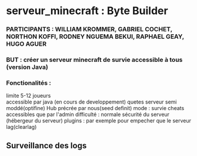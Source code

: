 # serveur_minecraft : Byte Builder

### PARTICIPANTS : WILLIAM KROMMER, GABRIEL COCHET, NORTHON KOFFI, RODNEY NGUEMA BEKUI, RAPHAEL GEAY, HUGO AGUER

### BUT : créer un serveur minecraft de survie accessible à tous (version Java) 

### Fonctionalités : 

limite 5-12 joueurs  
accessible par java 
(en cours de developpement)
quetes
serveur semi moddé(optifine)
Hub précrée par nous(seed definit)
mode : survie
cheats accessibles que par l'admin 
difficulté : normale
sécurité du serveur (hébergeur du serveur)
plugins : par exemple pour empecher que le serveur lag(clearlag)

## Surveillance des logs








